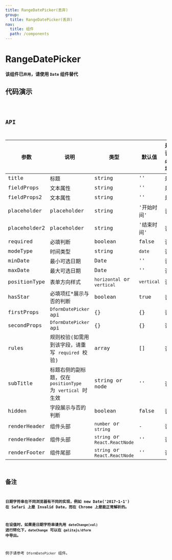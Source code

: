 ```yaml
---
title: RangeDatePicker(丢弃)
group:
  title: RangeDatePicker(丢弃)
nav:
  title: 组件
  path: /components
---
```


# RangeDatePicker

**该组件已`弃用`，请使用 `Date` 组件替代**

## 代码演示

<code src="./demo/index.tsx" />

## API

| 参数         | 说明                                                       | 类型                          | 默认值     | 是否必填 |
| ------------ | ---------------------------------------------------------- | ----------------------------- | ---------- | -------- |
| title        | 标题                                                       | string                        | ''         | 是       |
| fieldProps   | 文本属性                                                   | string                        | ''         | 是       |
| fieldProps2  | 文本属性                                                   | string                        | ''         | 是       |
| placeholder  | placeholder                                                | string                        | '开始时间' | 否       |
| placeholder2 | placeholder                                                | string                        | '结束时间' | 否       |
| required     | 必填判断                                                   | boolean                       | false      | 否       |
| modeType     | 时间类型                                                   | string                        | `date`     | 否       |
| minDate      | 最小可选日期                                               | Date                          | ''         | 否       |
| maxDate      | 最大可选日期                                               | Date                          | ''         | 否       |
| positionType | 表单方向样式                                               | `horizontal` or `vertical`    | `vertical` | 否       |
| hasStar      | 必填项红\*展示与否的判断                                   | boolean                       | true       | 否       |
| firstProps   | `DformDatePicker` api                                      | {}                            | {}         | 否       |
| secondProps  | `DformDatePicker` api                                      | {}                            | {}         | 否       |
| rules        | 规则校验(如需用到该字段，请重写 `required` 校验)           | array                         | []         | 否       |
| subTitle     | 标题右侧的副标题，仅在 `positionType` 为 `vertical` 时生效 | string or node                | ''         | 否       |
| hidden       | 字段展示与否的判断                                         | boolean                       | false      | 否       |
| renderHeader | 组件头部                                                   | `number` or `string`          | -          | 否       |
| renderHeader | 组件头部                                                   | `string` or `React.ReactNode` | ''         | 否       |
| renderFooter | 组件尾部                                                   | `string` or `React.ReactNode` | ''         | 否       |

## 备注

**日期字符串在不同浏览器有不同的实现，例如 new Date('2017-1-1') 在 Safari 上是 Invalid Date，而在 Chrome 上是能正常解析的。**

**在设值时，如果是日期字符串请先用 `dateChange(val)` 进行转化下，`dateChange` 可以在 `@alitajs/dform` 中导出。**

例子请参考 `DformDatePicker` 组件。
